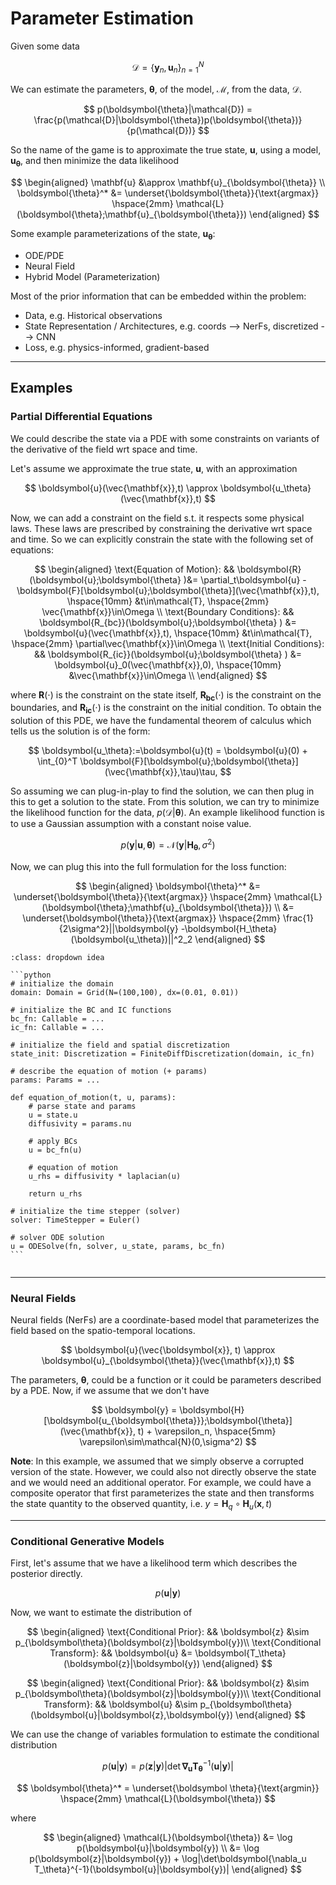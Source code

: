 # Parameter Estimation



Given some data

$$
\mathcal{D}= \left\{ \mathbf{y}_{n}, \mathbf{u}_n  \right\}_{n=1}^N
$$

We can estimate the parameters, $\boldsymbol{\theta}$, of the model, $\mathcal{M}$, from the data, $\mathcal{D}$.

$$
p(\boldsymbol{\theta}|\mathcal{D}) = \frac{p(\mathcal{D}|\boldsymbol{\theta})p(\boldsymbol{\theta})}{p(\mathcal{D})}
$$

So the name of the game is to approximate the true state, $\mathbf{u}$, using a model, $\mathbf{u}_{\boldsymbol{\theta}}$, and then minimize the data likelihood

$$
\begin{aligned}
 \mathbf{u} &\approx \mathbf{u}_{\boldsymbol{\theta}} \\
\boldsymbol{\theta}^* &=
\underset{\boldsymbol{\theta}}{\text{argmax}} \hspace{2mm}
\mathcal{L}(\boldsymbol{\theta};\mathbf{u}_{\boldsymbol{\theta}})
\end{aligned}
$$

Some example parameterizations of the state, $\mathbf{u}_{\boldsymbol \theta}$:

* ODE/PDE
* Neural Field
* Hybrid Model (Parameterization)


Most of the prior information that can be embedded within the problem:

* Data, e.g. Historical observations
* State Representation / Architectures, e.g. coords --> NerFs, discretized --> CNN
* Loss, e.g. physics-informed, gradient-based



---

## Examples


### Partial Differential Equations

We could describe the state via a PDE with some constraints on variants of the derivative of the field wrt space and time.

Let's assume we approximate the true state, $\boldsymbol{u}$, with an approximation

$$
\boldsymbol{u}(\vec{\mathbf{x}},t) \approx \boldsymbol{u_\theta}(\vec{\mathbf{x}},t)
$$

Now, we can add a constraint on the field s.t. it respects some physical laws.
These laws are prescribed by constraining the derivative wrt space and time.
So we can explicitly constrain the state with the following set of equations:

$$
\begin{aligned}
\text{Equation of Motion}: && \boldsymbol{R}(\boldsymbol{u};\boldsymbol{\theta} )&=
\partial_t\boldsymbol{u} -
\boldsymbol{F}[\boldsymbol{u};\boldsymbol{\theta}](\vec{\mathbf{x}},t),
\hspace{10mm} &t\in\mathcal{T}, \hspace{2mm} \vec{\mathbf{x}}\in\Omega  \\
\text{Boundary Conditions}: && \boldsymbol{R_{bc}}(\boldsymbol{u};\boldsymbol{\theta} ) &=
\boldsymbol{u}(\vec{\mathbf{x}},t),
\hspace{10mm} &t\in\mathcal{T}, \hspace{2mm}  \partial\vec{\mathbf{x}}\in\Omega \\
\text{Initial Conditions}: &&
\boldsymbol{R_{ic}}(\boldsymbol{u};\boldsymbol{\theta} ) &=
\boldsymbol{u}_0(\vec{\mathbf{x}},0),
\hspace{10mm} &\vec{\mathbf{x}}\in\Omega \\
\end{aligned}
$$

where $\boldsymbol{R}(\cdot)$ is the constraint on the state itself, $\boldsymbol{R_{bc}}(\cdot)$ is the constraint on the boundaries, and $\boldsymbol{R_{ic}}(\cdot)$ is the constraint on the initial condition.
To obtain the solution of this PDE, we have the fundamental theorem of calculus which tells us the solution is of the form:

$$
\boldsymbol{u_\theta}:=\boldsymbol{u}(t) = \boldsymbol{u}(0) +
\int_{0}^T \boldsymbol{F}[\boldsymbol{u};\boldsymbol{\theta}]
(\vec{\mathbf{x}},\tau)\tau,
$$

So assuming we can plug-in-play to find the solution, we can then plug in this to get a solution to the state.
From this solution, we can try to minimize the likelihood function for the data, $p(\mathcal{D}|\boldsymbol{\theta})$.
An example likelihood function is to use a Gaussian assumption with a constant noise value.

$$
p(\boldsymbol{y}|\boldsymbol{u},\boldsymbol{\theta}) =
\mathcal{N}\left(\boldsymbol{y}|\boldsymbol{H_\theta}, \sigma^2\right)
$$

Now, we can plug this into the full formulation for the loss function:

$$
\begin{aligned}
\boldsymbol{\theta}^* &=
\underset{\boldsymbol{\theta}}{\text{argmax}} \hspace{2mm}
\mathcal{L}(\boldsymbol{\theta};\mathbf{u}_{\boldsymbol{\theta}}) \\
&= \underset{\boldsymbol{\theta}}{\text{argmax}} \hspace{2mm}
\frac{1}{2\sigma^2}||\boldsymbol{y} -\boldsymbol{H_\theta}(\boldsymbol{u_\theta})||^2_2
\end{aligned}
$$




````{admonition} Code Formulation
:class: dropdown idea

```python
# initialize the domain
domain: Domain = Grid(N=(100,100), dx=(0.01, 0.01))

# initialize the BC and IC functions
bc_fn: Callable = ...
ic_fn: Callable = ...

# initialize the field and spatial discretization
state_init: Discretization = FiniteDiffDiscretization(domain, ic_fn)

# describe the equation of motion (+ params)
params: Params = ...

def equation_of_motion(t, u, params):
    # parse state and params
    u = state.u
    diffusivity = params.nu

    # apply BCs
    u = bc_fn(u)

    # equation of motion
    u_rhs = diffusivity * laplacian(u)

    return u_rhs

# initialize the time stepper (solver)
solver: TimeStepper = Euler()

# solver ODE solution
u = ODESolve(fn, solver, u_state, params, bc_fn)
```


````

---

### Neural Fields

Neural fields (NerFs) are a coordinate-based model that parameterizes the field based on the spatio-temporal locations.

$$
\boldsymbol{u}(\vec{\boldsymbol{x}}, t) \approx \boldsymbol{u}_{\boldsymbol{\theta}}(\vec{\mathbf{x}},t)
$$

The parameters, $\boldsymbol{\theta}$, could be a function or it could be parameters described by a PDE.
Now, if we assume that we don't have

$$
\boldsymbol{y} = \boldsymbol{H}[\boldsymbol{u_{\boldsymbol{\theta}}};\boldsymbol{\theta}](\vec{\mathbf{x}}, t) + \varepsilon_n, \hspace{5mm} \varepsilon\sim\mathcal{N}(0,\sigma^2)
$$

**Note**: In this example, we assumed that we simply observe a corrupted version of the state. However, we could also not directly observe the state and we would need an additional operator. For example, we could have a composite operator that first parameterizes the state and then transforms the state quantity to the observed quantity, i.e. $y = \boldsymbol{H}_q \circ \boldsymbol{H}_u (\mathbf{x},t)$


---

### Conditional Generative Models

First, let's assume that we have a likelihood term which describes the posterior directly.

$$
p(\boldsymbol{u}|\boldsymbol{y})
$$

Now, we want to estimate the distribution of

$$
\begin{aligned}
\text{Conditional Prior}: &&
\boldsymbol{z} &\sim p_{\boldsymbol\theta}(\boldsymbol{z}|\boldsymbol{y})\\
\text{Conditional Transform}: &&
\boldsymbol{u} &= \boldsymbol{T_\theta}(\boldsymbol{z}|\boldsymbol{y})
\end{aligned}
$$

$$
\begin{aligned}
\text{Conditional Prior}: &&
\boldsymbol{z} &\sim p_{\boldsymbol\theta}(\boldsymbol{z}|\boldsymbol{y})\\
\text{Conditional Transform}: &&
\boldsymbol{u} &\sim p_{\boldsymbol\theta}(\boldsymbol{u}|\boldsymbol{z},\boldsymbol{y})
\end{aligned}
$$

We can use the change of variables formulation to estimate the conditional distribution

$$
p(\boldsymbol{u}|\boldsymbol{y}) = p(\boldsymbol{z}|\boldsymbol{y})|\det\boldsymbol{\nabla_u T_\theta}^{-1}(\boldsymbol{u}|\boldsymbol{y})|
$$


$$
\boldsymbol{\theta}^* =
\underset{\boldsymbol \theta}{\text{argmin}}
\hspace{2mm}
\mathcal{L}(\boldsymbol{\theta})
$$

where

$$
\begin{aligned}
\mathcal{L}(\boldsymbol{\theta})  &=
\log p(\boldsymbol{u}|\boldsymbol{y}) \\
&= \log p(\boldsymbol{z}|\boldsymbol{y}) +
\log|\det\boldsymbol{\nabla_u T_\theta}^{-1}(\boldsymbol{u}|\boldsymbol{y})|
\end{aligned}
$$
